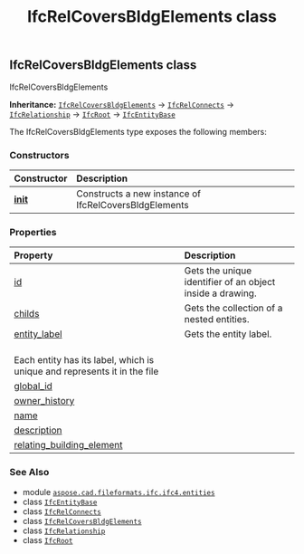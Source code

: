 ﻿---
title: IfcRelCoversBldgElements class
second_title: Aspose.CAD for Python via .NET API References
description: 
type: docs
weight: 5430
url: /python-net/aspose.cad.fileformats.ifc.ifc4.entities/ifcrelcoversbldgelements/
is_root: false
---

## IfcRelCoversBldgElements class

IfcRelCoversBldgElements



**Inheritance:** [`IfcRelCoversBldgElements`](/cad/python-net/aspose.cad.fileformats.ifc.ifc4.entities/ifcrelcoversbldgelements) → 
[`IfcRelConnects`](/cad/python-net/aspose.cad.fileformats.ifc.ifc4.entities/ifcrelconnects) → 
[`IfcRelationship`](/cad/python-net/aspose.cad.fileformats.ifc.ifc4.entities/ifcrelationship) → 
[`IfcRoot`](/cad/python-net/aspose.cad.fileformats.ifc.ifc4.entities/ifcroot) → 
[`IfcEntityBase`](/cad/python-net/aspose.cad.fileformats.ifc/ifcentitybase)



The IfcRelCoversBldgElements type exposes the following members:

### Constructors
| Constructor | Description |
| :- | :- |
| [__init__](/cad/python-net/aspose.cad.fileformats.ifc.ifc4.entities/ifcrelcoversbldgelements/__init__/#) | Constructs a new instance of IfcRelCoversBldgElements |


### Properties
| Property | Description |
| :- | :- |
| [id](/cad/python-net/aspose.cad.fileformats.ifc.ifc4.entities/ifcrelcoversbldgelements/id) | Gets the unique identifier of an object inside a drawing. |
| [childs](/cad/python-net/aspose.cad.fileformats.ifc.ifc4.entities/ifcrelcoversbldgelements/childs) | Gets the collection of a nested entities. |
| [entity_label](/cad/python-net/aspose.cad.fileformats.ifc.ifc4.entities/ifcrelcoversbldgelements/entity_label) | Gets the entity label.<br/>Each entity has its label, which is unique and represents it in the file |
| [global_id](/cad/python-net/aspose.cad.fileformats.ifc.ifc4.entities/ifcrelcoversbldgelements/global_id) |  |
| [owner_history](/cad/python-net/aspose.cad.fileformats.ifc.ifc4.entities/ifcrelcoversbldgelements/owner_history) |  |
| [name](/cad/python-net/aspose.cad.fileformats.ifc.ifc4.entities/ifcrelcoversbldgelements/name) |  |
| [description](/cad/python-net/aspose.cad.fileformats.ifc.ifc4.entities/ifcrelcoversbldgelements/description) |  |
| [relating_building_element](/cad/python-net/aspose.cad.fileformats.ifc.ifc4.entities/ifcrelcoversbldgelements/relating_building_element) |  |



### See Also
* module [`aspose.cad.fileformats.ifc.ifc4.entities`](..)
* class [`IfcEntityBase`](/cad/python-net/aspose.cad.fileformats.ifc/ifcentitybase)
* class [`IfcRelConnects`](/cad/python-net/aspose.cad.fileformats.ifc.ifc4.entities/ifcrelconnects)
* class [`IfcRelCoversBldgElements`](/cad/python-net/aspose.cad.fileformats.ifc.ifc4.entities/ifcrelcoversbldgelements)
* class [`IfcRelationship`](/cad/python-net/aspose.cad.fileformats.ifc.ifc4.entities/ifcrelationship)
* class [`IfcRoot`](/cad/python-net/aspose.cad.fileformats.ifc.ifc4.entities/ifcroot)

